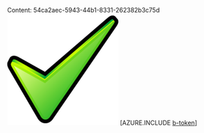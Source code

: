 Content: 54ca2aec-5943-44b1-8331-262382b3c75d![image](93e7db47-f026-4718-907e-546ce58360b5.png)
[AZURE.INCLUDE [b-token](1c0f40a4-3f31-49d7-86e6-ea9519ba1b15.md)]
